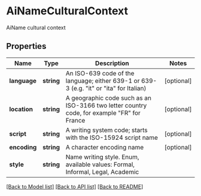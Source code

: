 # AiNameCulturalContext

AiName cultural context

## Properties
Name | Type | Description | Notes
---- | ---- | ----------- | -----
**language** | **string** | An ISO-639 code of the language; either 639-1 or 639-3 (e.g. \"it\" or \"ita\" for Italian) | [optional] 
**location** | **string** | A geographic code such as an ISO-3166 two letter country code, for example \"FR\" for France | [optional] 
**script** | **string** | A writing system code; starts with the ISO-15924 script name | [optional] 
**encoding** | **string** | A character encoding name | [optional] 
**style** | **string** | Name writing style. Enum, available values: Formal, Informal, Legal, Academic | 




[[Back to Model list]](README.md#documentation-for-models) [[Back to API list]](README.md#documentation-for-api-endpoints) [[Back to README]](README.md)

